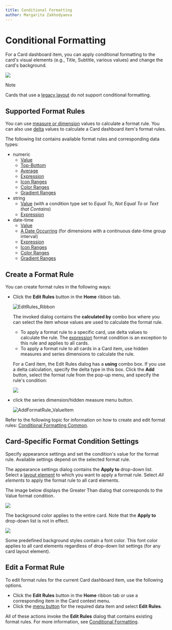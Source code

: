 ```yaml
---
title: Conditional Formatting
author: Margarita Zakhodyaeva
---
```


# Conditional Formatting

For a Card dashboard item, you can apply conditional formatting to the card's visual elements (e.g., Title, Subtitle, various values) and change the card's background.

![](../../../../images/winforms-card-conditional-formatting.png)

> [!Note]
> Cards that use a [legacy layout](https://docs.devexpress.com/Dashboard/113798/create-dashboards/create-dashboards-in-the-winforms-designer/designing-dashboard-items/cards/layout#legacy-layout-v162-and-earlier) do not support conditional formatting.

## Supported Format Rules

You can use [measure or dimension](../../binding-dashboard-items-to-data/binding-dashboard-items-to-data.md) values to calculate a format rule. You can also use [delta](delta.md) values to calculate a Card dashboard item's format rules.

The following list contains available format rules and corresponding data types:

* numeric
	* [Value](../../appearance-customization/conditional-formatting/value.md)
	* [Top-Bottom](../../appearance-customization/conditional-formatting/top-bottom.md)
	* [Average](../../appearance-customization/conditional-formatting/average.md)
	* [Expression](../../appearance-customization/conditional-formatting/expression.md)
    * [Icon Ranges](../../appearance-customization/conditional-formatting/icon-ranges.md)
	* [Color Ranges](../../appearance-customization/conditional-formatting/color-ranges.md)
	* [Gradient Ranges](../../appearance-customization/conditional-formatting/gradient-ranges.md)
* string 
	* [Value](../../appearance-customization/conditional-formatting/value.md) (with a condition type set to _Equal To_, _Not Equal To_ or _Text that Contains_)
	* [Expression](../../appearance-customization/conditional-formatting/expression.md)
* date-time
	* [Value](../../appearance-customization/conditional-formatting/value.md)
	* [A Date Occurring](../../appearance-customization/conditional-formatting/value.md) (for dimensions with a continuous date-time group interval)
	* [Expression](../../appearance-customization/conditional-formatting/expression.md)
    * [Icon Ranges](../../appearance-customization/conditional-formatting/icon-ranges.md)
	* [Color Ranges](../../appearance-customization/conditional-formatting/color-ranges.md)
	* [Gradient Ranges](../../appearance-customization/conditional-formatting/gradient-ranges.md)


## Create a Format Rule

You can create format rules in the following ways:

* Click the **Edit Rules** button in the **Home** ribbon tab.

   ![EditRules_Ribbon](../../../../images/editrules_ribbon118564.png)

   The invoked dialog contains the **calculated by** combo box where you can select the item whose values are used to calculate the format rule. 
    
   * To apply a format rule to a specific card, use delta values to calculate the rule. The [expression](../../appearance-customization/conditional-formatting/expression.md) format condition is an exception to this rule and applies to all cards.
   * To apply a format rule to all cards in a Card item, use hidden measures and series dimensions to calculate the rule.

   For a Card item, the Edit Rules dialog has a **using** combo box. If you use a delta calculation, specify the delta type in this box. Click the **Add** button, select the format rule from the pop-up menu, and specify the rule's condition:

   ![](../../../../images/win-conditional-formatting-card-rule-manager.png)

* click the series dimension/hidden measure menu button.

    ![AddFormatRule_ValueItem](../../../../images/addformatrule_valueitem118549.png)

Refer to the following topic for information on how to create and edit format rules: [Conditional Formatting Common](../../appearance-customization/conditional-formatting.md).    

## Card-Specific Format Condition Settings

Specify appearance settings and set the condition's value for the format rule. Available settings depend on the selected format rule. 

The appearance settings dialog contains the **Apply to** drop-down list. Select a [layout element](layout.md) to which you want to apply a format rule. Select _All elements_ to apply the format rule to all card elements. 

The image below displays the Greater Than dialog that corresponds to the Value format condition. 


![](../../../../images/win-conditional-formatting-cards-appearance-settings-window.png)

The background color applies to the entire card. Note that the **Apply to** drop-down list is not in effect.

![](../../../../images/win-conditional-formatting-cards-background.png)

Some predefined background styles contain a font color. This font color applies to all card elements regardless of drop-down list settings (for any card layout element).

## Edit a Format Rule

To edit format rules for the current Card dashboard item, use the following options.
* Click the **Edit Rules** button in the **Home** ribbon tab or use a corresponding item in the Card context menu.
* Click the [menu button](../../ui-elements/data-items-pane.md) for the required data item and select **Edit Rules**.

All of these actions invoke the **Edit Rules** dialog that contains existing format rules. For more information, see [Conditional Formatting](../../appearance-customization/conditional-formatting.md).
